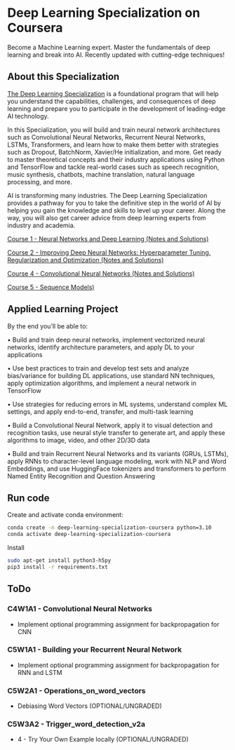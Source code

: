 # Deep Learning Specialization on Coursera
Become a Machine Learning expert. Master the fundamentals of deep learning and break into AI. Recently updated with cutting-edge techniques!

## About this Specialization

[The Deep Learning Specialization](https://www.coursera.org/specializations/deep-learning) is a foundational program that will help you understand the capabilities, challenges, and consequences of deep learning and prepare you to participate in the development of leading-edge AI technology. 

In this Specialization, you will build and train neural network architectures such as Convolutional Neural Networks, Recurrent Neural Networks, LSTMs, Transformers, and learn how to make them better with strategies such as Dropout, BatchNorm, Xavier/He initialization, and more. Get ready to master theoretical concepts and their industry applications using Python and TensorFlow and tackle real-world cases such as speech recognition, music synthesis, chatbots, machine translation, natural language processing, and more.

AI is transforming many industries. The Deep Learning Specialization provides a pathway for you to take the definitive step in the world of AI by helping you gain the knowledge and skills to level up your career. Along the way, you will also get career advice from deep learning experts from industry and academia.

[Course 1 - Neural Networks and Deep Learning (Notes and Solutions)](C1_Neural_networks_and_deep_learning)

[Course 2 - Improving Deep Neural Networks: Hyperparameter Tuning, Regularization and Optimization (Notes and Solutions)](C2_Improving_deep_neural_networks)

[Course 4 - Convolutional Neural Networks (Notes and Solutions)](C4_convolutional_neural_networks)

[Course 5 - Sequence Models)](C5_sequence_models)

## Applied Learning Project

By the end you’ll be able to:

 • Build and train deep neural networks, implement vectorized neural networks, identify architecture parameters, and apply DL to your applications

• Use best practices to train and develop test sets and analyze bias/variance for building DL applications, use standard NN techniques, apply optimization algorithms, and implement a neural network in TensorFlow

• Use strategies for reducing errors in ML systems, understand complex ML settings, and apply end-to-end, transfer, and multi-task learning

• Build a Convolutional Neural Network, apply it to visual detection and recognition tasks, use neural style transfer to generate art, and apply these algorithms to image, video, and other 2D/3D data

• Build and train Recurrent Neural Networks and its variants (GRUs, LSTMs), apply RNNs to character-level language modeling, work with NLP and Word Embeddings, and use HuggingFace tokenizers and transformers to perform Named Entity Recognition and Question Answering

## Run code

Create and activate conda environment:
```sh
conda create -n deep-learning-specialization-coursera python=3.10
conda activate deep-learning-specialization-coursera
```

Install

```sh
sudo apt-get install python3-h5py
pip3 install -r requirements.txt

```


## ToDo

### C4W1A1 - Convolutional Neural Networks
- Implement optional programming assignment for backpropagation for CNN

### C5W1A1 - Building your Recurrent Neural Network 
- Implement optional programming assignment for backpropagation for RNN and LSTM

### C5W2A1 - Operations_on_word_vectors
- Debiasing Word Vectors (OPTIONAL/UNGRADED)

### C5W3A2 - Trigger_word_detection_v2a
- 4 - Try Your Own Example locally (OPTIONAL/UNGRADED)